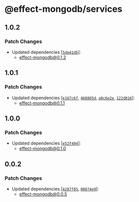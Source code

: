 # @effect-mongodb/services

## 1.0.2

### Patch Changes

- Updated dependencies [[`5de41db`](https://github.com/doubleloop-io/effect-mongodb/commit/5de41dbbacb1fcfd4c38cc3e9c24a992741d94b6)]:
  - effect-mongodb@0.1.2

## 1.0.1

### Patch Changes

- Updated dependencies [[`e167c6f`](https://github.com/doubleloop-io/effect-mongodb/commit/e167c6fe94cda5b9ee04f17496e4dd303a06769d), [`468805d`](https://github.com/doubleloop-io/effect-mongodb/commit/468805d21bc921d7690060e95e4dd447aeca149b), [`a0c6e2e`](https://github.com/doubleloop-io/effect-mongodb/commit/a0c6e2e37bb72e96e999c416602ef34b5264e2a9), [`122d816`](https://github.com/doubleloop-io/effect-mongodb/commit/122d816a53c6ea41b254e8ea76d7a8d17a44ce8f)]:
  - effect-mongodb@0.1.1

## 1.0.0

### Patch Changes

- Updated dependencies [[`e52f494`](https://github.com/doubleloop-io/effect-mongodb/commit/e52f4944ccae2dea261138781460b3d40567eb53)]:
  - effect-mongodb@0.1.0

## 0.0.2

### Patch Changes

- Updated dependencies [[`4287f85`](https://github.com/doubleloop-io/effect-mongodb/commit/4287f85efbd7aa91e96d0a382622b4cc46bbe748), [`00874e9`](https://github.com/doubleloop-io/effect-mongodb/commit/00874e936a7e54925c848749a54df536171587ac)]:
  - effect-mongodb@0.0.5
